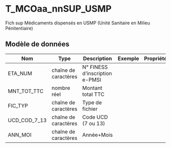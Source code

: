 # T_MCOaa_nnSUP_USMP

Fich sup Médicaments dispensés en USMP (Unité Sanitaire en Milieu Pénitentiaire)


## Modèle de données

|Nom|Type|Description|Exemple|Propriétés|
|-|-|-|-|-|
|ETA_NUM|chaîne de caractères|N° FINESS d’inscription e-PMSI|||
|MNT_TOT_TTC|nombre réel|Montant total TTC|||
|FIC_TYP|chaîne de caractères|Type de fichier|||
|UCD_COD_7_13|chaîne de caractères|Code UCD (7 ou 13)|||
|ANN_MOI|chaîne de caractères|Année+Mois|||
